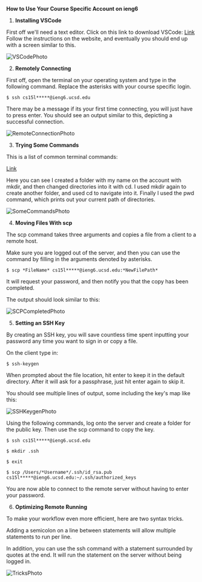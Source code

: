 **How to Use Your Course Specific Account on ieng6**

1. **Installing VSCode**

First off we'll need a text editor. Click on this link to download VSCode: [Link](https://code.visualstudio.com/)
Follow the instructions on the website, and eventually you should end up with a screen similar to this.

![VSCodePhoto]()

2. **Remotely Connecting**

First off, open the terminal on your operating system and type in the following command. Replace the asterisks with your course specific login.

`$ ssh cs15l*****@ieng6.ucsd.edu`

There may be a message if its your first time connecting, you will just have to press enter. You should see an output similar to this, depicting a successful connection.

![RemoteConnectionPhoto]()

3. **Trying Some Commands**

This is a list of common terminal commands:

[Link](https://www.guru99.com/linux-commands-cheat-sheet.html)

Here you can see I created a folder with my name on the account with mkdir, and then changed directories into it with cd. I used mkdir again to create another folder, and used cd to navigate into it. Finally I used the pwd command, which prints out your current path of directories.

![SomeCommandsPhoto]()

4. **Moving Files With scp**

The scp command takes three arguments and copies a file from a client to a remote host. 

Make sure you are logged out of the server, and then you can use the command by filling in the arguments denoted by asterisks.

`$ scp *FileName* cs15l*****@ieng6.ucsd.edu:*NewFilePath*`

It will request your password, and then notify you that the copy has been completed.

The output should look similar to this:

![SCPCompletedPhoto]()

5. **Setting an SSH Key**

By creating an SSH key, you will save countless time spent inputting your password any time you want to sign in or copy a file. 

On the client type in:

`$ ssh-keygen`

When prompted about the file location, hit enter to keep it in the default directory. After it will ask for a passphrase, just hit enter again to skip it. 

You should see multiple lines of output, some including the key's map like this:

![SSHKeygenPhoto]()

Using the following commands, log onto the server and create a folder for the public key. Then use the scp command to copy the key.

```
$ ssh cs15l*****@ieng6.ucsd.edu

$ mkdir .ssh

$ exit

$ scp /Users/*Username*/.ssh/id_rsa.pub cs15l*****@ieng6.ucsd.edu:~/.ssh/authorized_keys
```

You are now able to connect to the remote server without having to enter your password. 

6. **Optimizing Remote Running**

To make your workflow even more efficient, here are two syntax tricks.

Adding a semicolon on a line between statements will allow multiple statements to run per line. 

In addition, you can use the ssh command with a statement surrounded by quotes at the end. It will run the statement on the server without being logged in.

![TricksPhoto]()